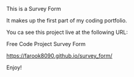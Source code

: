 This is a Survey Form

It makes up the first part of my coding portfolio.

You ca see this project live at the following URL:

Free Code Project Survey Form

https://farook8090.github.io/survey_form/

Enjoy!
